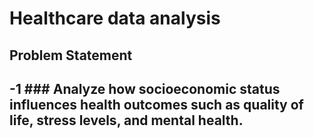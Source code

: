# Healthcare data analysis

## Problem Statement 
-1 ### Analyze how socioeconomic status influences health outcomes such as quality of life, stress levels, and mental health.
- 
